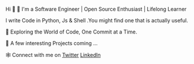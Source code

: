 Hi 👋  🚀  I'm a Software Engineer | Open Source Enthusiast | Lifelong Learner 


I write Code in Python, Js & Shell .You might find one that is actually useful.


🌟  Exploring the World of Code, One Commit at a Time.


👀  A few interesting Projects coming ...


🕸 Connect with me on [Twitter](https://twitter.com/iambriankeny) [LinkedIn](https://www.linkedin.com/in/brian-kipkemboi-aa949419a)
